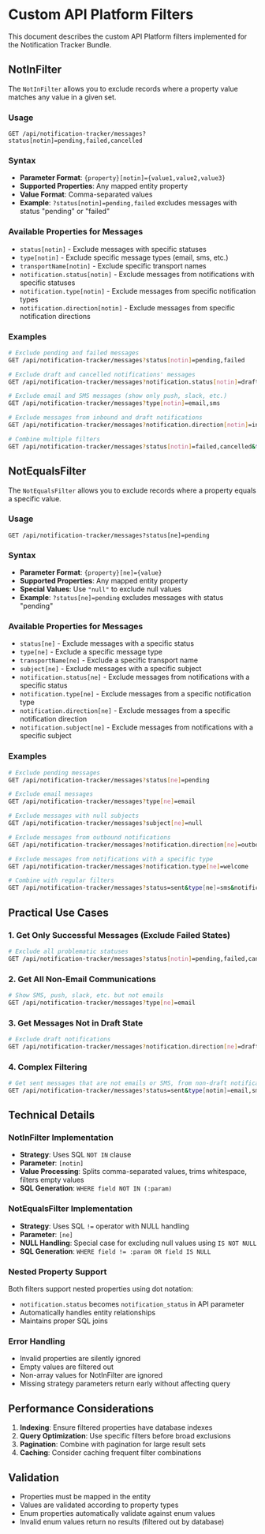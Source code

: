 # Custom API Platform Filters

This document describes the custom API Platform filters implemented for the Notification Tracker Bundle.

## NotInFilter

The `NotInFilter` allows you to exclude records where a property value matches any value in a given set.

### Usage

```
GET /api/notification-tracker/messages?status[notin]=pending,failed,cancelled
```

### Syntax

- **Parameter Format**: `{property}[notin]={value1,value2,value3}`
- **Supported Properties**: Any mapped entity property
- **Value Format**: Comma-separated values
- **Example**: `?status[notin]=pending,failed` excludes messages with status "pending" or "failed"

### Available Properties for Messages

- `status[notin]` - Exclude messages with specific statuses
- `type[notin]` - Exclude specific message types (email, sms, etc.)
- `transportName[notin]` - Exclude specific transport names
- `notification.status[notin]` - Exclude messages from notifications with specific statuses
- `notification.type[notin]` - Exclude messages from specific notification types
- `notification.direction[notin]` - Exclude messages from specific notification directions

### Examples

```bash
# Exclude pending and failed messages
GET /api/notification-tracker/messages?status[notin]=pending,failed

# Exclude draft and cancelled notifications' messages
GET /api/notification-tracker/messages?notification.status[notin]=draft,cancelled

# Exclude email and SMS messages (show only push, slack, etc.)
GET /api/notification-tracker/messages?type[notin]=email,sms

# Exclude messages from inbound and draft notifications
GET /api/notification-tracker/messages?notification.direction[notin]=inbound,draft

# Combine multiple filters
GET /api/notification-tracker/messages?status[notin]=failed,cancelled&type[notin]=sms
```

## NotEqualsFilter

The `NotEqualsFilter` allows you to exclude records where a property equals a specific value.

### Usage

```
GET /api/notification-tracker/messages?status[ne]=pending
```

### Syntax

- **Parameter Format**: `{property}[ne]={value}`
- **Supported Properties**: Any mapped entity property
- **Special Values**: Use `"null"` to exclude null values
- **Example**: `?status[ne]=pending` excludes messages with status "pending"

### Available Properties for Messages

- `status[ne]` - Exclude messages with a specific status
- `type[ne]` - Exclude a specific message type
- `transportName[ne]` - Exclude a specific transport name
- `subject[ne]` - Exclude messages with a specific subject
- `notification.status[ne]` - Exclude messages from notifications with a specific status
- `notification.type[ne]` - Exclude messages from a specific notification type
- `notification.direction[ne]` - Exclude messages from a specific notification direction
- `notification.subject[ne]` - Exclude messages from notifications with a specific subject

### Examples

```bash
# Exclude pending messages
GET /api/notification-tracker/messages?status[ne]=pending

# Exclude email messages
GET /api/notification-tracker/messages?type[ne]=email

# Exclude messages with null subjects
GET /api/notification-tracker/messages?subject[ne]=null

# Exclude messages from outbound notifications
GET /api/notification-tracker/messages?notification.direction[ne]=outbound

# Exclude messages from notifications with a specific type
GET /api/notification-tracker/messages?notification.type[ne]=welcome

# Combine with regular filters
GET /api/notification-tracker/messages?status=sent&type[ne]=sms&notification.direction[ne]=draft
```

## Practical Use Cases

### 1. Get Only Successful Messages (Exclude Failed States)

```bash
# Exclude all problematic statuses
GET /api/notification-tracker/messages?status[notin]=pending,failed,cancelled,bounced
```

### 2. Get All Non-Email Communications

```bash
# Show SMS, push, slack, etc. but not emails
GET /api/notification-tracker/messages?type[ne]=email
```

### 3. Get Messages Not in Draft State

```bash
# Exclude draft notifications
GET /api/notification-tracker/messages?notification.direction[ne]=draft
```

### 4. Complex Filtering

```bash
# Get sent messages that are not emails or SMS, from non-draft notifications
GET /api/notification-tracker/messages?status=sent&type[notin]=email,sms&notification.direction[ne]=draft
```

## Technical Details

### NotInFilter Implementation

- **Strategy**: Uses SQL `NOT IN` clause
- **Parameter**: `[notin]`
- **Value Processing**: Splits comma-separated values, trims whitespace, filters empty values
- **SQL Generation**: `WHERE field NOT IN (:param)`

### NotEqualsFilter Implementation

- **Strategy**: Uses SQL `!=` operator with NULL handling
- **Parameter**: `[ne]`
- **NULL Handling**: Special case for excluding null values using `IS NOT NULL`
- **SQL Generation**: `WHERE field != :param OR field IS NULL`

### Nested Property Support

Both filters support nested properties using dot notation:
- `notification.status` becomes `notification_status` in API parameter
- Automatically handles entity relationships
- Maintains proper SQL joins

### Error Handling

- Invalid properties are silently ignored
- Empty values are filtered out
- Non-array values for NotInFilter are ignored
- Missing strategy parameters return early without affecting query

## Performance Considerations

1. **Indexing**: Ensure filtered properties have database indexes
2. **Query Optimization**: Use specific filters before broad exclusions
3. **Pagination**: Combine with pagination for large result sets
4. **Caching**: Consider caching frequent filter combinations

## Validation

- Properties must be mapped in the entity
- Values are validated according to property types
- Enum properties automatically validate against enum values
- Invalid enum values return no results (filtered out by database)

